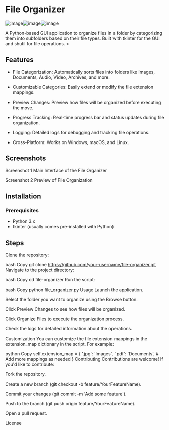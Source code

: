 # File Organizer

![image](https://github.com/user-attachments/assets/4483257a-db7a-41d0-b9fb-016c5ec5e8ad)![image](https://github.com/user-attachments/assets/db80762b-826b-4a3a-a809-0f20429cfef6)![image](https://github.com/user-attachments/assets/5fd26e64-9f89-4191-8985-4e342d55c0a2)

A Python-based GUI application to organize files in a folder by categorizing them into subfolders based on their file types. Built with tkinter for the GUI and shutil for file operations.
<
## Features
+ File Categorization: Automatically sorts files into folders like Images, Documents, Audio, Video, Archives, and more.

+ Customizable Categories: Easily extend or modify the file extension mappings.

+ Preview Changes: Preview how files will be organized before executing the move.

+ Progress Tracking: Real-time progress bar and status updates during file organization.

+ Logging: Detailed logs for debugging and tracking file operations.

+ Cross-Platform: Works on Windows, macOS, and Linux.

## Screenshots
Screenshot 1
Main Interface of the File Organizer

Screenshot 2
Preview of File Organization

## Installation
### Prerequisites
+ Python 3.x
+ tkinter (usually comes pre-installed with Python)

## Steps
Clone the repository:

bash
Copy
git clone https://github.com/your-username/file-organizer.git
Navigate to the project directory:

bash
Copy
cd file-organizer
Run the script:

bash
Copy
python file_organizer.py
Usage
Launch the application.

Select the folder you want to organize using the Browse button.

Click Preview Changes to see how files will be organized.

Click Organize Files to execute the organization process.

Check the logs for detailed information about the operations.

Customization
You can customize the file extension mappings in the extension_map dictionary in the script. For example:

python
Copy
self.extension_map = {
    '.jpg': 'Images',
    '.pdf': 'Documents',
    # Add more mappings as needed
}
Contributing
Contributions are welcome! If you'd like to contribute:

Fork the repository.

Create a new branch (git checkout -b feature/YourFeatureName).

Commit your changes (git commit -m 'Add some feature').

Push to the branch (git push origin feature/YourFeatureName).

Open a pull request.

License
